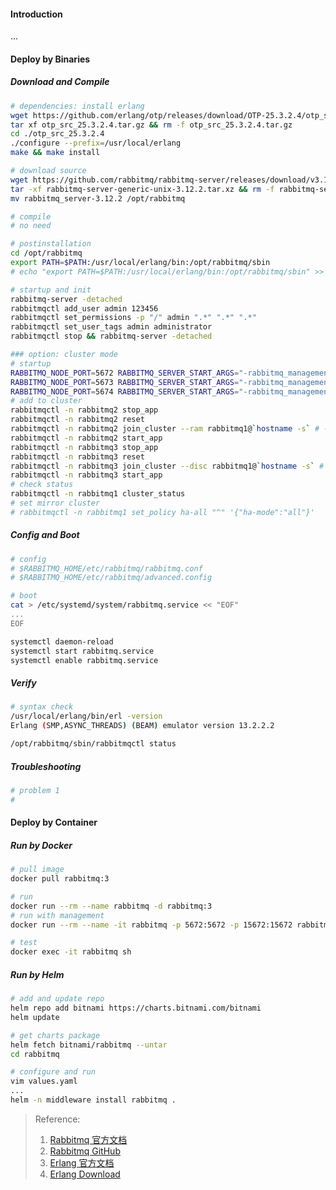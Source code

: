 #### Introduction
...


#### Deploy by Binaries
##### Download and Compile
```bash
# dependencies: install erlang
wget https://github.com/erlang/otp/releases/download/OTP-25.3.2.4/otp_src_25.3.2.4.tar.gz
tar xf otp_src_25.3.2.4.tar.gz && rm -f otp_src_25.3.2.4.tar.gz 
cd ./otp_src_25.3.2.4
./configure --prefix=/usr/local/erlang
make && make install

# download source
wget https://github.com/rabbitmq/rabbitmq-server/releases/download/v3.12.2/rabbitmq-server-generic-unix-3.12.2.tar.xz
tar -xf rabbitmq-server-generic-unix-3.12.2.tar.xz && rm -f rabbitmq-server-generic-unix-3.12.2.tar.xz
mv rabbitmq_server-3.12.2 /opt/rabbitmq

# compile 
# no need

# postinstallation
cd /opt/rabbitmq
export PATH=$PATH:/usr/local/erlang/bin:/opt/rabbitmq/sbin
# echo "export PATH=$PATH:/usr/local/erlang/bin:/opt/rabbitmq/sbin" >> ~/.bashrc && source ~/.bashrc

# startup and init
rabbitmq-server -detached
rabbitmqctl add_user admin 123456
rabbitmqctl set_permissions -p "/" admin ".*" ".*" ".*"
rabbitmqctl set_user_tags admin administrator
rabbitmqctl stop && rabbitmq-server -detached

### option: cluster mode
# startup
RABBITMQ_NODE_PORT=5672 RABBITMQ_SERVER_START_ARGS="-rabbitmq_management listener [{port,15672}]" RABBITMQ_NODENAME=rabbitmq1 rabbitmq-server -detached
RABBITMQ_NODE_PORT=5673 RABBITMQ_SERVER_START_ARGS="-rabbitmq_management listener [{port,15673}]" RABBITMQ_NODENAME=rabbitmq2 rabbitmq-server -detached
RABBITMQ_NODE_PORT=5674 RABBITMQ_SERVER_START_ARGS="-rabbitmq_management listener [{port,15674}]" RABBITMQ_NODENAME=rabbitmq3 rabbitmq-server -detached
# add to cluster
rabbitmqctl -n rabbitmq2 stop_app
rabbitmqctl -n rabbitmq2 reset
rabbitmqctl -n rabbitmq2 join_cluster --ram rabbitmq1@`hostname -s` # --ram = memory node
rabbitmqctl -n rabbitmq2 start_app
rabbitmqctl -n rabbitmq3 stop_app
rabbitmqctl -n rabbitmq3 reset
rabbitmqctl -n rabbitmq3 join_cluster --disc rabbitmq1@`hostname -s` # --disc = disk node(default)
rabbitmqctl -n rabbitmq3 start_app
# check status
rabbitmqctl -n rabbitmq1 cluster_status
# set mirror cluster
# rabbitmqctl -n rabbitmq1 set_policy ha-all "^" '{"ha-mode":"all"}'
```

##### Config and Boot
```bash
# config 
# $RABBITMQ_HOME/etc/rabbitmq/rabbitmq.conf
# $RABBITMQ_HOME/etc/rabbitmq/advanced.config

# boot 
cat > /etc/systemd/system/rabbitmq.service << "EOF"
...
EOF

systemctl daemon-reload
systemctl start rabbitmq.service
systemctl enable rabbitmq.service
```

##### Verify
```bash
# syntax check
/usr/local/erlang/bin/erl -version
Erlang (SMP,ASYNC_THREADS) (BEAM) emulator version 13.2.2.2

/opt/rabbitmq/sbin/rabbitmqctl status
```

##### Troubleshooting
```bash
# problem 1
# 
```


#### Deploy by Container
##### Run by Docker
```bash
# pull image
docker pull rabbitmq:3

# run
docker run --rm --name rabbitmq -d rabbitmq:3
# run with management
docker run --rm --name -it rabbitmq -p 5672:5672 -p 15672:15672 rabbitmq:3.12-management

# test
docker exec -it rabbitmq sh

```

##### Run by Helm
```bash
# add and update repo
helm repo add bitnami https://charts.bitnami.com/bitnami
helm update

# get charts package
helm fetch bitnami/rabbitmq --untar
cd rabbitmq

# configure and run
vim values.yaml
...
helm -n middleware install rabbitmq .

```


> Reference:
> 1. [Rabbitmq 官方文档](https://www.rabbitmq.com/documentation.html)
> 2. [Rabbitmq GitHub](https://github.com/rabbitmq/rabbitmq-server)
> 3. [Erlang 官方文档](https://www.erlang.org/downloads)
> 4. [Erlang Download](https://erlang.org/download/otp_versions_tree.html)